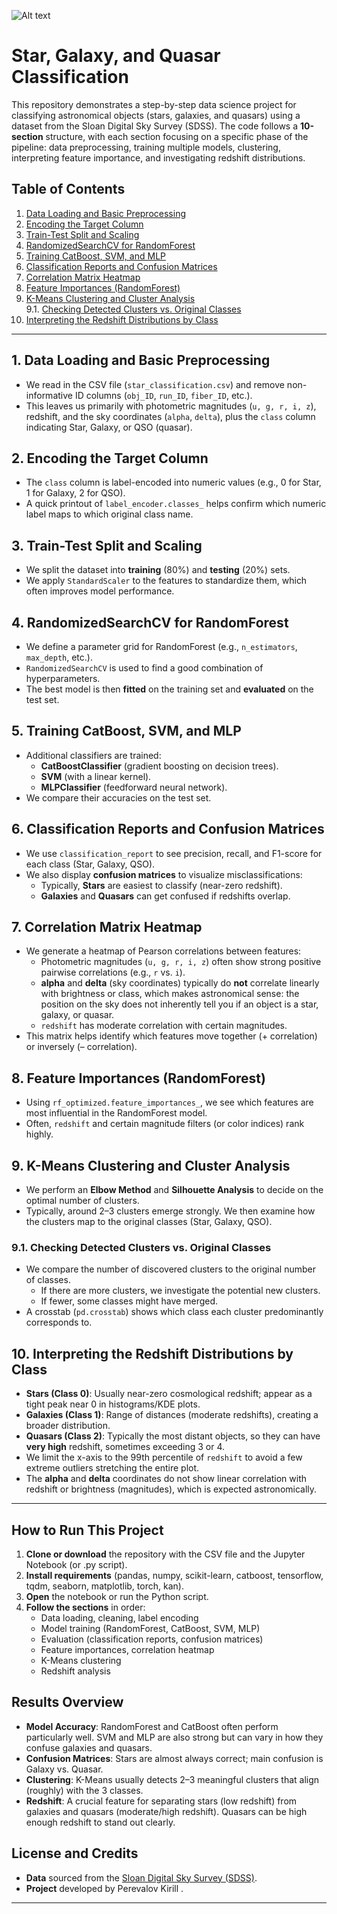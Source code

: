 ![Alt text]([https://www.google.com/url?sa=i&url=https%3A%2F%2F21mm.ru%2Fnews%2Fnauka%2Fuchenye-ispolzovali-polyarizatsiyu-sveta-chtoby-izuchit-strukturu-kvazara-%2F&psig=AOvVaw0EXuiNXE4sV5S8Ya9yuAXG&ust=1739628310274000&source=images&cd=vfe&opi=89978449&ved=0CBQQjRxqFwoTCMCnptKqw4sDFQAAAAAdAAAAABAK](https://images.app.goo.gl/YNkTq4KZjAwoPjbB7))


# Star, Galaxy, and Quasar Classification

This repository demonstrates a step-by-step data science project for classifying astronomical objects (stars, galaxies, and quasars) using a dataset from the Sloan Digital Sky Survey (SDSS). The code follows a **10-section** structure, with each section focusing on a specific phase of the pipeline: data preprocessing, training multiple models, clustering, interpreting feature importance, and investigating redshift distributions.

## Table of Contents

1. [Data Loading and Basic Preprocessing](#1-data-loading-and-basic-preprocessing)  
2. [Encoding the Target Column](#2-encoding-the-target-column)  
3. [Train-Test Split and Scaling](#3-train-test-split-and-scaling)  
4. [RandomizedSearchCV for RandomForest](#4-randomizedsearchcv-for-randomforest)  
5. [Training CatBoost, SVM, and MLP](#5-training-catboost-svm-and-mlp)  
6. [Classification Reports and Confusion Matrices](#6-classification-reports-and-confusion-matrices)  
7. [Correlation Matrix Heatmap](#7-correlation-matrix-heatmap)  
8. [Feature Importances (RandomForest)](#8-feature-importances-randomforest)  
9. [K-Means Clustering and Cluster Analysis](#9-k-means-clustering-and-cluster-analysis)  
   9.1. [Checking Detected Clusters vs. Original Classes](#91-checking-detected-clusters-vs-original-classes)  
10. [Interpreting the Redshift Distributions by Class](#10-interpreting-the-redshift-distributions-by-class)  

---

## 1. Data Loading and Basic Preprocessing
- We read in the CSV file (`star_classification.csv`) and remove non-informative ID columns (`obj_ID`, `run_ID`, `fiber_ID`, etc.).
- This leaves us primarily with photometric magnitudes (`u, g, r, i, z`), redshift, and the sky coordinates (`alpha`, `delta`), plus the `class` column indicating Star, Galaxy, or QSO (quasar).

## 2. Encoding the Target Column
- The `class` column is label-encoded into numeric values (e.g., 0 for Star, 1 for Galaxy, 2 for QSO).
- A quick printout of `label_encoder.classes_` helps confirm which numeric label maps to which original class name.

## 3. Train-Test Split and Scaling
- We split the dataset into **training** (80%) and **testing** (20%) sets.
- We apply `StandardScaler` to the features to standardize them, which often improves model performance.

## 4. RandomizedSearchCV for RandomForest
- We define a parameter grid for RandomForest (e.g., `n_estimators`, `max_depth`, etc.).
- `RandomizedSearchCV` is used to find a good combination of hyperparameters.
- The best model is then **fitted** on the training set and **evaluated** on the test set.

## 5. Training CatBoost, SVM, and MLP
- Additional classifiers are trained:
  - **CatBoostClassifier** (gradient boosting on decision trees).
  - **SVM** (with a linear kernel).
  - **MLPClassifier** (feedforward neural network).
- We compare their accuracies on the test set.

## 6. Classification Reports and Confusion Matrices
- We use `classification_report` to see precision, recall, and F1-score for each class (Star, Galaxy, QSO).
- We also display **confusion matrices** to visualize misclassifications:
  - Typically, **Stars** are easiest to classify (near-zero redshift).
  - **Galaxies** and **Quasars** can get confused if redshifts overlap.

## 7. Correlation Matrix Heatmap
- We generate a heatmap of Pearson correlations between features:
  - Photometric magnitudes (`u, g, r, i, z`) often show strong positive pairwise correlations (e.g., `r` vs. `i`).
  - **alpha** and **delta** (sky coordinates) typically do **not** correlate linearly with brightness or class, which makes astronomical sense: the position on the sky does not inherently tell you if an object is a star, galaxy, or quasar.
  - `redshift` has moderate correlation with certain magnitudes.  
- This matrix helps identify which features move together (+ correlation) or inversely (– correlation).

## 8. Feature Importances (RandomForest)
- Using `rf_optimized.feature_importances_`, we see which features are most influential in the RandomForest model.
- Often, `redshift` and certain magnitude filters (or color indices) rank highly.

## 9. K-Means Clustering and Cluster Analysis
- We perform an **Elbow Method** and **Silhouette Analysis** to decide on the optimal number of clusters.
- Typically, around 2–3 clusters emerge strongly. We then examine how the clusters map to the original classes (Star, Galaxy, QSO).

### 9.1. Checking Detected Clusters vs. Original Classes
- We compare the number of discovered clusters to the original number of classes.
  - If there are more clusters, we investigate the potential new clusters.
  - If fewer, some classes might have merged.
- A crosstab (`pd.crosstab`) shows which class each cluster predominantly corresponds to.

## 10. Interpreting the Redshift Distributions by Class
- **Stars (Class 0)**: Usually near-zero cosmological redshift; appear as a tight peak near 0 in histograms/KDE plots.
- **Galaxies (Class 1)**: Range of distances (moderate redshifts), creating a broader distribution.
- **Quasars (Class 2)**: Typically the most distant objects, so they can have **very high** redshift, sometimes exceeding 3 or 4.  
- We limit the x-axis to the 99th percentile of `redshift` to avoid a few extreme outliers stretching the entire plot.
- The **alpha** and **delta** coordinates do not show linear correlation with redshift or brightness (magnitudes), which is expected astronomically.

---

## How to Run This Project
1. **Clone or download** the repository with the CSV file and the Jupyter Notebook (or .py script).
2. **Install requirements** (pandas, numpy, scikit-learn, catboost, tensorflow, tqdm, seaborn, matplotlib, torch, kan).
3. **Open** the notebook or run the Python script.
4. **Follow the sections** in order:
   - Data loading, cleaning, label encoding
   - Model training (RandomForest, CatBoost, SVM, MLP)
   - Evaluation (classification reports, confusion matrices)
   - Feature importances, correlation heatmap
   - K-Means clustering
   - Redshift analysis

## Results Overview
- **Model Accuracy**: RandomForest and CatBoost often perform particularly well. SVM and MLP are also strong but can vary in how they confuse galaxies and quasars.
- **Confusion Matrices**: Stars are almost always correct; main confusion is Galaxy vs. Quasar.
- **Clustering**: K-Means usually detects 2–3 meaningful clusters that align (roughly) with the 3 classes.
- **Redshift**: A crucial feature for separating stars (low redshift) from galaxies and quasars (moderate/high redshift). Quasars can be high enough redshift to stand out clearly.

## License and Credits
- **Data** sourced from the [Sloan Digital Sky Survey (SDSS)](https://www.sdss.org/).  
- **Project** developed by Perevalov Kirill 
.

---
